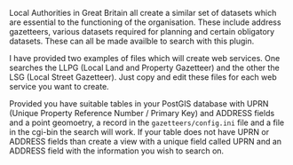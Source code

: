 Local Authorities in Great Britain all create a similar set of datasets which are essential to the functioning of the organisation. These include address gazetteers, various datasets required for planning and certain obligatory datasets. These can all be made availble to search with this plugin.

I have provided two examples of files which will create web services. One searches the LLPG (Local Land and Property Gazetteer) and the other the LSG (Local Street Gazetteer). Just copy and edit these files for each web service you want to create.

Provided you have suitable tables in your PostGIS database with UPRN (Unique Property Reference Number / Primary Key) and ADDRESS fields and a point geomoetry, a record in the `gazetteers/config.ini` file and a file in the cgi-bin the search will work. If your table does not have UPRN or ADDRESS fields than create a view with a unique field called UPRN and an ADDRESS field with the information you wish to search on.
